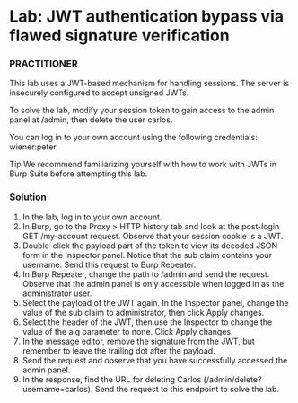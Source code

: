 # Lab: JWT authentication bypass via flawed signature verification

### PRACTITIONER

This lab uses a JWT-based mechanism for handling sessions. The server is insecurely configured to accept unsigned JWTs.

To solve the lab, modify your session token to gain access to the admin panel at /admin, then delete the user carlos.

You can log in to your own account using the following credentials: wiener:peter

Tip
We recommend familiarizing yourself with how to work with JWTs in Burp Suite before attempting this lab.

### Solution

1.	In the lab, log in to your own account.
2.	In Burp, go to the Proxy > HTTP history tab and look at the post-login GET /my-account request. Observe that your session cookie is a JWT.
3.	Double-click the payload part of the token to view its decoded JSON form in the Inspector panel. Notice that the sub claim contains your username. Send this request to Burp Repeater.
4.	In Burp Repeater, change the path to /admin and send the request. Observe that the admin panel is only accessible when logged in as the administrator user.
5.	Select the payload of the JWT again. In the Inspector panel, change the value of the sub claim to administrator, then click Apply changes.
6.	Select the header of the JWT, then use the Inspector to change the value of the alg parameter to none. Click Apply changes.
7.	In the message editor, remove the signature from the JWT, but remember to leave the trailing dot after the payload.
8.	Send the request and observe that you have successfully accessed the admin panel.
9.	In the response, find the URL for deleting Carlos (/admin/delete?username=carlos). Send the request to this endpoint to solve the lab.
